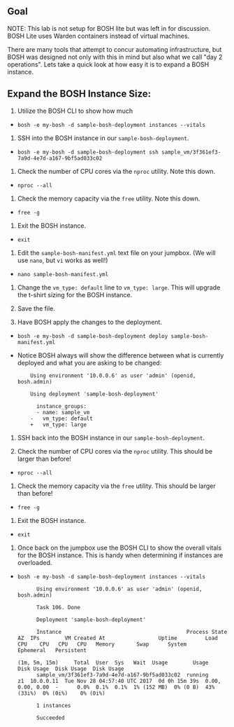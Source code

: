 ## Goal

NOTE: This lab is not setup for BOSH lite but was left in for discussion.  BOSH Lite uses Warden containers instead of virtual machines.

There are many tools that attempt to concur automating infrastructure, but BOSH was designed not only with this in mind but also what we call "day 2 operations". Lets take a quick look at how easy it is to expand a BOSH instance.

## Expand the BOSH Instance Size:


1. Utilize the BOSH CLI to show how much

  - `bosh -e my-bosh -d sample-bosh-deployment instances --vitals`

1. SSH into the BOSH instance in our `sample-bosh-deployment`.

  - `bosh -e my-bosh -d sample-bosh-deployment ssh sample_vm/3f361ef3-7a9d-4e7d-a167-9bf5ad033c02`

1. Check the number of CPU cores via the `nproc` utility. Note this down.

  - `nproc --all`

1. Check the memory capacity via the `free` utility. Note this down.

  - `free -g`

1. Exit the BOSH instance.

  - `exit`

1. Edit the `sample-bosh-manifest.yml` text file on your jumpbox. (We will use `nano`, but `vi` works as well!)

  - `nano sample-bosh-manifest.yml`

1. Change the `vm_type: default` line to `vm_type: large`. This will upgrade the t-shirt sizing for the BOSH instance.

1. Save the file.

1. Have BOSH apply the changes to the deployment.

  - `bosh -e my-bosh -d sample-bosh-deployment deploy sample-bosh-manifest.yml`

  - Notice BOSH always will show the difference between what is currently deployed and what you are asking to be changed:

            Using environment '10.0.0.6' as user 'admin' (openid, bosh.admin)

            Using deployment 'sample-bosh-deployment'

              instance_groups:
              - name: sample_vm
            -   vm_type: default
            +   vm_type: large

1. SSH back into the BOSH instance in our `sample-bosh-deployment`.

1. Check the number of CPU cores via the `nproc` utility. This should be larger than before!

  - `nproc --all`

1. Check the memory capacity via the `free` utility. This should be larger than before!

  - `free -g`

1. Exit the BOSH instance.

  - `exit`

1. Once back on the jumpbox use the BOSH CLI to show the overall vitals for the BOSH instance. This is handy when determining if instances are overloaded.

  - `bosh -e my-bosh -d sample-bosh-deployment instances --vitals`

              Using environment '10.0.0.6' as user 'admin' (openid, bosh.admin)

              Task 106. Done

              Deployment 'sample-bosh-deployment'

              Instance                                        Process State  AZ  IPs        VM Created At                 Uptime         Load              CPU    CPU   CPU   CPU   Memory       Swap      System      Ephemeral   Persistent
                                                                                                                                         (1m, 5m, 15m)     Total  User  Sys   Wait  Usage        Usage     Disk Usage  Disk Usage  Disk Usage
              sample_vm/3f361ef3-7a9d-4e7d-a167-9bf5ad033c02  running        z1  10.0.0.11  Tue Nov 28 04:57:40 UTC 2017  0d 0h 15m 39s  0.00, 0.00, 0.00  -      0.0%  0.1%  0.1%  1% (152 MB)  0% (0 B)  43% (33i%)  0% (0i%)    0% (0i%)

              1 instances

              Succeeded
